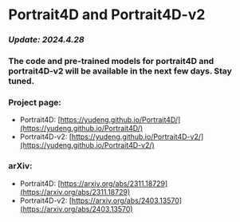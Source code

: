 # Portrait4D and Portrait4D-v2

### _Update: 2024.4.28_
### The code and pre-trained models for portrait4D and portrait4D-v2 will be available in the next few days. Stay tuned.

### Project page: 

- Portrait4D: [https://yudeng.github.io/Portrait4D/](https://yudeng.github.io/Portrait4D/) 
- Portrait4D-v2: [https://yudeng.github.io/Portrait4D-v2/](https://yudeng.github.io/Portrait4D-v2/)

### arXiv: 

- Portrait4D: [https://arxiv.org/abs/2311.18729](https://arxiv.org/abs/2311.18729)
- Portrait4D-v2: [https://arxiv.org/abs/2403.13570](https://arxiv.org/abs/2403.13570)

